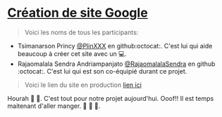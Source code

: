 # <ins>Création de site  Google</ins>
> Voici les noms de tous les participants:
- Tsimanarson Princy [@PlinXXX](https://github.com/PlinXXX) en github:octocat:. C'est lui qui aide beaucoup à créer cet site avec un :computer:.
- Rajaomalala Sendra Andriampanjato [@RajaomalalaSendra](https://github.com/RajaomalalaSendra) en github :octocat:. C'est lui qui est son co-équipié durant ce projet. 
> Voici le lien du site en production [lien ici](https://PinXXX.github.io/CoursCSS1)

Hourah :clap: :clap:. C'est tout pour notre projet aujourd'hui. Ooof!! Il est temps maitenant d'aller manger.  :fries: :hamburger: :pizza:.